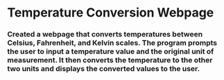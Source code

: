 # Temperature Conversion Webpage
### Created a webpage that converts temperatures between Celsius, Fahrenheit, and Kelvin scales. The program prompts the user to input a temperature value and the original unit of measurement. It then converts the temperature to the other two units and displays the converted values to the user. 


